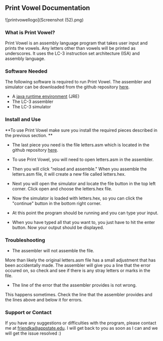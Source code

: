 ## Print Vowel Documentation

![printvowellogo](Screenshot (52).png)

### What is Print Vowel?

Print Vowel is an assembly language program that takes user input and prints the vowels. Any letters other than vowels will be printed as underscores. It uses the LC-3 instruction set architecture (ISA) and assembly language. 

### Software Needed

The following software is required to run Print Vowel. The assembler and simulator can be downloaded from the github repository [here](https://github.com/KaylaFriend/PrintVowel.git).

* A [java runtime environment](https://www.java.com/en/download/windows_manual.jsp?locale=en) (JRE)
* The LC-3 assembler
* The LC-3 simulator

### Install and Use

**To use Print Vowel make sure you install the required pieces described in the previous section. **

* The last piece you need is the file letters.asm which is located in the github repository [here](https://github.com/KaylaFriend/PrintVowel.git).

* To use Print Vowel, you will need to open letters.asm in the assembler. 

* Then you will click "reload and assemble." When you assemble the letters.asm file, it will create a new file called letters.hex. 

* Next you will open the simulator and locate the file button in the top left corner. Click open and choose the letters.hex file. 

* Now the simulator is loaded with letters.hex, so you can click the "continue" button in the bottom right corner. 

* At this point the program should be running and you can type your input.
 
* When you have typed all that you want to, you just have to hit the enter button. Now your output should be displayed.


### Troubleshooting

* The assembler will not assemble the file.

More than likely the original letters.asm file has a small adjustment that has been accidentally made. The assembler will give you a line that the error occured on, so check and see if there is any stray letters or marks in the file. 

* The line of the error that the assembler provides is not wrong.

This happens sometimes. Check the line that the assembler provides and the lines above and below it for errors. 

### Support or Contact

If you have any suggestions or difficulties with the program, please contact me at friendka@appstate.edu. I will get back to you as soon as I can and we will get the issue resolved :)
